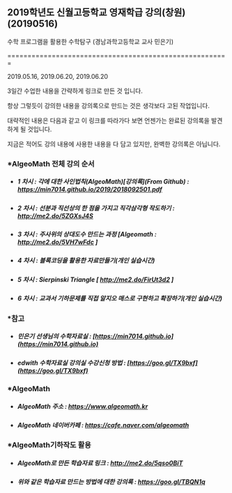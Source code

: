 ## 2019학년도 신월고등학교 영재학급 강의(창원)(20190516)

수학 프로그램을 활용한 수학탐구  (경남과학고등학교 교사 민은기)

=======================================================

2019.05.16, 2019.06.20, 2019.06.20 

3일간 수업한 내용을 간략하게 링크로 만든 것 입니다.

항상 그렇듯이 강의한 내용을 강의록으로 만드는 것은 생각보다 고된 작업입니다.

대략적인 내용은 다음과 같고 이 링크를 따라가다 보면 언젠가는 완료된 강의록을 발견하게 될 것입니다.

지금은 적어도 강의 내용에 사용한 내용을 다 담고 있지만, 완벽한 강의록은 아닙니다.

### *AlgeoMath 전체 강의 순서
- ##### 1 차시 : 각에 대한 사인법칙(AlgeoMath)[강의록](From Github) : https://min7014.github.io/2019/2018092501.pdf
- ##### 2 차시 : 선분과 직선상의 한 점을 가지고 직각삼각형 작도하기 :  http://me2.do/5ZGXsJ4S
- ##### 3 차시 : 주사위의 상대도수 만드는 과정 [Algeomath : http://me2.do/5VH7wFdc ]
- ##### 4 차시 : 블록코딩을 활용한 자료만들기(개인 실습시간)
- ##### 5 차시 : Sierpinski Triangle  [ http://me2.do/FirUt3d2 ]
- ##### 6 차시 : 교과서 기하문제를 직접 알지오 매스로 구현하고 확장하기(개인 실습시간)


### *참고
- ##### 민은기 선생님의 수학자료실 : [https://min7014.github.io](https://min7014.github.io)
- ##### edwith 수학자료실 강의실 수강신청 방법 : [https://goo.gl/TX9bxf](https://goo.gl/TX9bxf)


### *AlgeoMath
- ##### AlgeoMath 주소 : https://www.algeomath.kr
- ##### AlgeoMath 네이버카페 : https://cafe.naver.com/algeomath

###  *AlgeoMath기하작도 활용
- ##### AlgeoMath로 만든 학습자료 링크 : http://me2.do/5qso0BiT
- ##### 위와 같은 학습자료 만드는 방법에 대한 강의록 : https://goo.gl/TBQN1q
